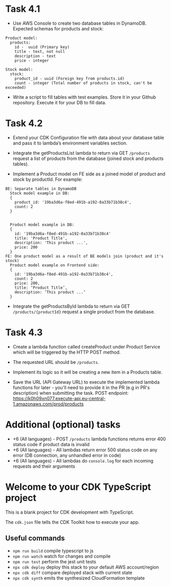 # Task 4.1

* Use AWS Console to create two database tables in DynamoDB. Expected schemas for products and stock:

```
Product model:
  products:
    id -  uuid (Primary key)
    title - text, not null
    description - text
    price - integer
```

```
Stock model:
  stock:
    product_id - uuid (Foreign key from products.id)
    count - integer (Total number of products in stock, can't be exceeded)
```

* Write a script to fill tables with test examples. Store it in your Github repository. Execute it for your DB to fill data.

# Task 4.2 

* Extend your CDK Configuration file with data about your database table and pass it to lambda’s environment variables section.

* Integrate the getProductsList lambda to return via GET `/products` request a list of products from the database (joined stock and products tables).

* Implement a Product model on FE side as a joined model of product and stock by productId. For example:

```
BE: Separate tables in DynamoDB
  Stock model example in DB:
  {
    product_id: '19ba3d6a-f8ed-491b-a192-0a33b71b38c4',
    count: 2
  }


  Product model example in DB:
  {
    id: '19ba3d6a-f8ed-491b-a192-0a33b71b38c4'
    title: 'Product Title',
    description: 'This product ...',
    price: 200
  }
FE: One product model as a result of BE models join (product and it's stock)
  Product model example on Frontend side:
  {
    id: '19ba3d6a-f8ed-491b-a192-0a33b71b38c4',
    count: 2
    price: 200,
    title: ‘Product Title’,
    description: ‘This product ...’
  }
```

* Integrate the getProductsById lambda to return via GET `/products/{productId}` request a single product from the database.

# Task 4.3 

* Create a lambda function called createProduct under Product Service which will be triggered by the HTTP POST method.

* The requested URL should be `/products`.

* Implement its logic so it will be creating a new item in a Products table.

* Save the URL (API Gateway URL) to execute the implemented lambda functions for later - you'll need to provide it in the PR (e.g in PR's description) when submitting the task. POST endpoint: https://k0h09xn077.execute-api.eu-central-1.amazonaws.com/prod/products

# Additional (optional) tasks

* +6 (All languages) - POST `/products` lambda functions returns error 400 status code if product data is invalid
* +6 (All languages) - All lambdas return error 500 status code on any error (DB connection, any unhandled error in code)
* +6 (All languages) - All lambdas do `console.log` for each incoming requests and their arguments


# Welcome to your CDK TypeScript project

This is a blank project for CDK development with TypeScript.

The `cdk.json` file tells the CDK Toolkit how to execute your app.

## Useful commands

* `npm run build`   compile typescript to js
* `npm run watch`   watch for changes and compile
* `npm run test`    perform the jest unit tests
* `npx cdk deploy`  deploy this stack to your default AWS account/region
* `npx cdk diff`    compare deployed stack with current state
* `npx cdk synth`   emits the synthesized CloudFormation template
